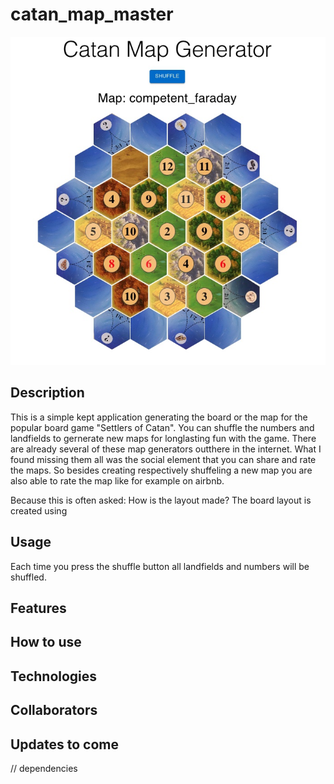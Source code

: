 # catan_map_master

![alt text](https://github.com/trett1004/catan_map_generator/blob/main/README_picture.jpg?raw=true)

## Description
This is a simple kept application generating the board or the map for the popular board game "Settlers of Catan". You can shuffle the numbers and landfields to gernerate new maps for longlasting fun with the game.
There are already several of these map generators outthere in the internet. What I found missing them all was the social element that you can share and rate the maps.
So besides creating respectively shuffeling a new map you are also able to rate the map like for example on airbnb.

Because this is often asked: How is the layout made?
The board layout is created using

## Usage
Each time you press the shuffle button all landfields and numbers will be shuffled.

## Features
## How to use
## Technologies
## Collaborators
## Updates to come
// dependencies

